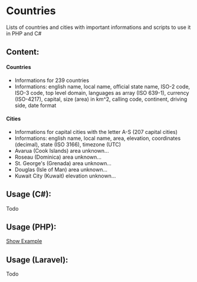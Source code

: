 # Countries
Lists of countries and cities with important informations and scripts to use it in PHP and C#

## Content:
#### Countries
- Informations for 239 countries
- Informations: english name, local name, official state name, ISO-2 code, ISO-3 code, top level domain, languages as array (ISO 639-1), currency (ISO-4217), capital, size (area) in km^2, calling code, continent, driving side, date format

#### Cities
- Informations for capital cities with the letter A-S (207 capital cities)
- Informations: english name, local name, area, elevation, coordinates (decimal), state (ISO 3166), timezone (UTC)
- Avarua (Cook Islands) area unknown...
- Roseau (Dominica) area unknown...
- St. George's (Grenada) area unknown...
- Douglas (Isle of Man) area unknown...
- Kuwait City (Kuwait) elevation unknown...

## Usage (C#):
Todo

## Usage (PHP):
[Show Example](./src/examples/php/index.php)

## Usage (Laravel):
Todo
